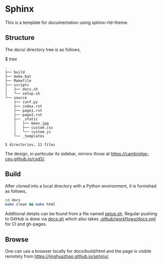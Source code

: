 # Sphinx

This is a template for documentation using sphinx-rtd-theme.

## Structure

The docs/ directory tree is as follows,

$ tree

```
.
├── build
├── make.bat
├── Makefile
├── scripts
│   ├── docs.sh
│   └── setup.sh
└── source
    ├── conf.py
    ├── index.rst
    ├── page1.rst
    ├── page2.rst
    ├── _static
    │   ├── bees.jpg
    │   ├── custom.css
    │   └── custom.js
    └── _templates

5 directories, 11 files
```

The design, in particular its sidebar, mirrors those at <https://cambridge-ceu.github.io/csd3/>.

## Build

After cloned into a local directory with a Python environment, it is furnished as follows,

```bash
cd docs
make clean && make html
```

Additional details can be found from a file named [setup.sh](docs/scripts/setup.sh). Regular pushing to GitHub is done via [docs.sh](docs/scripts/docs.sh) which also takes [.github/workflows/docs.yml](.github/workflows/docs.yml) for CI and gh-pages.

## Browse

One can use a browser locally for docs/build/html and the page is visible remotely from <https://jinghuazhao.github.io/sphinx/>.
